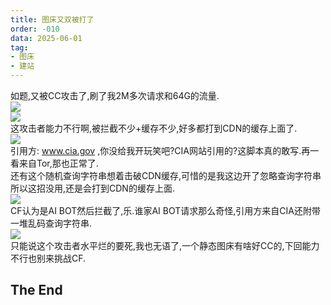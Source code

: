 ```yaml
---
title: 图床又双被打了
order: -010
data: 2025-06-01
tag:
- 图床
- 建站
---
```


如题,又被CC攻击了,刷了我2M多次请求和64G的流量.  
![](https://img.yyyyt.top/docs/articles/daily/2025/06/01/0/overview.avif)  
![](https://img.yyyyt.top/docs/articles/daily/2025/06/01/0/security-analytics.avif)  
这攻击者能力不行啊,被拦截不少+缓存不少,好多都打到CDN的缓存上面了.  
![](https://img.yyyyt.top/docs/articles/daily/2025/06/01/0/detail.avif)  
引用方: www.cia.gov ,你没给我开玩笑吧?CIA网站引用的?这脚本真的敢写.再一看来自Tor,那也正常了.  
还有这个随机查询字符串想着击破CDN缓存,可惜的是我这边开了忽略查询字符串所以这招没用,还是会打到CDN的缓存上面.  
![](https://img.yyyyt.top/docs/articles/daily/2025/06/01/0/detail-ai.avif)  
CF认为是AI BOT然后拦截了,乐.谁家AI BOT请求那么奇怪,引用方来自CIA还附带一堆乱码查询字符串.  
![](https://img.yyyyt.top/meme/doro/static/这像话吗.gif)  
只能说这个攻击者水平烂的要死,我也无语了,一个静态图床有啥好CC的,下回能力不行也别来挑战CF.  

## The End